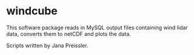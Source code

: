 # windcube

This software package reads in MySQL output files containing wind lidar data, converts them to netCDF and plots the data.

Scripts written by Jana Preissler.

